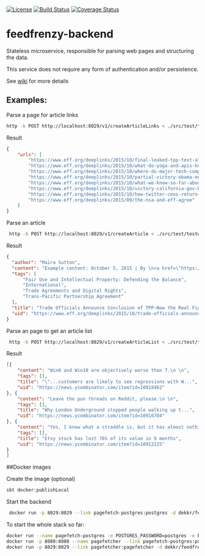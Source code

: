 [![License](http://img.shields.io/:license-mit-blue.svg)](http://doge.mit-license.org)
[![Build Status](https://travis-ci.org/dekkr/feedfrenzy-backend.svg?branch=master)](https://travis-ci.org/dekkr/feedfrenzy-backend)
[![Coverage Status](https://coveralls.io/repos/dekkr/feedfrenzy-backend/badge.svg?branch=master&service=github)](https://coveralls.io/github/dekkr/feedfrenzy-backend?branch=master)

# feedfrenzy-backend

Stateless microservice, responsible for parsing web pages and structuring the data.

This service does not require any form of authentication and/or persistence.


See [wiki](https://github.com/dekkr/feedfrenzy-backend/wiki) for more details



## Examples: 

Parse a page for article links
 
 ``` bash
 http -b POST http://localhost:8029/v1/createArticleLinks < ./src/test/testware/json/createArticleLinks-eff-deeplinks.json 
 ```

Result
  
```json
{
    "urls": [
        "https://www.eff.org/deeplinks/2015/10/final-leaked-tpp-text-all-we-feared", 
        "https://www.eff.org/deeplinks/2015/10/what-do-yoga-and-apis-have-common-neither-are-copyrightable", 
        "https://www.eff.org/deeplinks/2015/10/where-do-major-tech-companies-stand-encryption", 
        "https://www.eff.org/deeplinks/2015/10/partial-victory-obama-encryption-policy-reject-laws-mandating-backdoors-leaves", 
        "https://www.eff.org/deeplinks/2015/10/what-we-know-so-far-about-digital-rights-still-secret-final-tpp-text", 
        "https://www.eff.org/deeplinks/2015/10/victory-california-gov-brown-signs-calecpa-requiring-police-get-warrant-accessing", 
        "https://www.eff.org/deeplinks/2015/10/how-twitter-ceos-return-could-help-company-get-back-its-free-expression-roots", 
        "https://www.eff.org/deeplinks/2015/09/the-nsa-and-eff-agree"
    ]
}
```


Parse an article

``` bash
 http -b POST http://localhost:8029/v1/createArticle < ./src/test/testware/json/createArticle-eff-tpp-fights.json
 ```
 
Result
 
```json
{
  "author": "Maira Sutton", 
  "content": "Example content: October 5, 2015 | By \n<a href=\"https://www.eff.org/about/staff/maira-sutton\">Maira Sutton</a>", 
  "tags": [
      "Fair Use and Intellectual Property: Defending the Balance", 
      "International", 
      "Trade Agreements and Digital Rights", 
      "Trans-Pacific Partnership Agreement"
  ], 
  "title": "Trade Officials Announce Conclusion of TPP—Now the Real Fight Begins", 
  "uid": "https://www.eff.org/deeplinks/2015/10/trade-officials-announce-conclusion-tpp-now-real-fight-begins" 
}
```

Parse an page to get an article list

``` bash
 http -b POST http://localhost:8029/v1/createArticleList < ./src/test/testware/json/createArticleList-HN-comments.json
 ```
 
Result
 
```json
[{
    "content": "Win8 and Win10 are objectively worse than 7.\n \n",
    "tags": [],
    "title": "\"...customers are likely to see regressions with W...",
    "uid": "https://news.ycombinator.com/item?id=10918462"
}, {
    "content": "Leave the pun threads on Reddit, please.\n \n",
    "tags": [],
    "title": "Why London Underground stopped people walking up t...",
    "uid": "https://news.ycombinator.com/item?id=10916704"
}, {
    "content": "Yes, I know what a straddle is, but it has almost nothing to do with the initial claim: \"Its actual value is probably unchanged.\"\n \n",
    "tags": [],
    "title": "Etsy stock has lost 76% of its value in 9 months",
    "uid": "https://news.ycombinator.com/item?id=10912225"
}
]
```


##Docker images

Create the image (optional)

```bash
sbt docker:publishLocal
```

Start the backend

```bash
 docker run -p 8029:8029 --link pagefetch-postgres:postgres -d dekkr/feedfrenzy-backend:latest
 ```
 
 To start the whole stack so far:

 ```bash
docker run --name pagefetch-postgres -e POSTGRES_PASSWORD=postgres -e POSTGRES_DB=pagefetcher -d postgres:latest
docker run -p 8080:8080 --name pagefetcher --link pagefetch-postgres:postgres -d dekkr/pagefetcher:latest
docker run -p 8029:8029 --link pagefetcher:pagefetcher -d dekkr/feedfrenzy-backend:latest
 ```